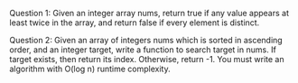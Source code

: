 Question 1: Given an integer array nums, return true if any value appears at least twice in the
array, and return false if every element is distinct.

Question 2: Given an array of integers nums which is sorted in ascending order, and an integer target, write a function to search target in nums. If target exists, then return its index. Otherwise, return -1.
You must write an algorithm with O(log n) runtime complexity.

 